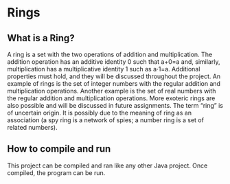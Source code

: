 # Rings

## What is a Ring?

A ring is a set with the two operations of addition and
multiplication. The addition operation has an additive identity 0
such that a+0=a and, similarly, multiplication has a multiplicative
identity 1 such as a⋅1=a. Additional properties must hold, and they
will be discussed throughout the project. An example of rings is the
set of integer numbers with the regular addition and multiplication
operations. Another example is the set of real numbers with the
regular addition and multiplication operations. More exoteric rings
are also possible and will be discussed in future assignments. The
term “ring” is of uncertain origin. It is possibly due to the meaning
of ring as an association (a spy ring is a network of spies; a number
ring is a set of related numbers).

## How to compile and run

This project can be compiled and ran like any other Java project. Once compiled,
the program can be run.
